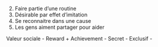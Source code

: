 2. Faire partie d’une routine 
4. Désirable par effet d’imitation
5. Se reconnaitre dans une cause
6. Les gens aiment partager pour aider

Valeur sociale
	- Reward + Achievement
	- Secret
	- Exclusif
	- 